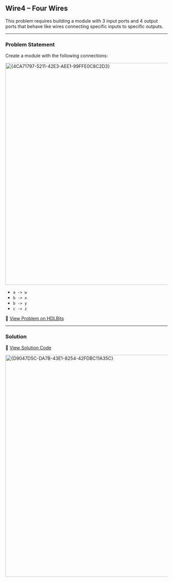 ## Wire4 – Four Wires

This problem requires building a module with 3 input ports and 4 output ports that behave like wires connecting specific inputs to specific outputs.

---

### Problem Statement  
Create a module with the following connections:  

<img width="690" alt="{4CA71797-5211-42E3-AEE1-99FFE0C8C2D3}" src="https://github.com/user-attachments/assets/e682af23-bf5b-4658-8ba6-358c645a77f3" />

- `a -> w`  
- `b -> x`  
- `b -> y`  
- `c -> z`  

🔗 [View Problem on HDLBits](https://hdlbits.01xz.net/wiki/Wire4)

---

### Solution  
📄 [View Solution Code](https://github.com/EswarAdithya011/HDLBits/blob/main/Problem%20Sets/2.%20Verilog%20Language/2.1%20Basics/2.1.2%20Four%20wires/Four%20wires.v)

<img width="690" alt="{D9047D5C-DA7B-43E1-8254-42FDBC11A35C}" src="https://github.com/user-attachments/assets/a8bf3ff1-e1fb-4eb2-bbf3-8a1fa8bb66da" />


